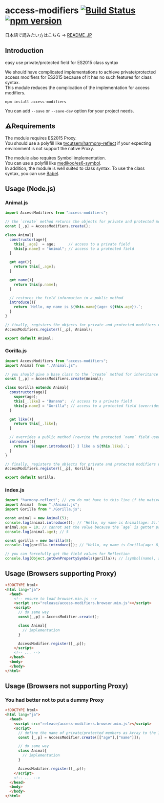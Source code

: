 # access-modifiers [![Build Status](https://travis-ci.org/gaogao-9/access-modifiers.svg?branch=master)](https://travis-ci.org/gaogao-9/access-modifiers) [![npm version](https://badge.fury.io/js/access-modifiers.svg)](https://badge.fury.io/js/access-modifiers)

日本語で読みたい方はこちら => [README_JP](https://github.com/gaogao-9/access-modifiers/blob/master/README_JP.md)

## Introduction
easy use private/protected field for ES2015 class syntax

We should have complicated implementations to achieve private/protected access modifiers for ES2015 because of it has no such features for class syntax. <br>This module reduces the complication of the implementation for access modifiers.

```
npm install access-modifiers
```

You can add `--save` or `--save-dev` option for your project needs.

## :warning:Requirements
The module requires ES2015 Proxy.<br>You should use a polyfill like [tvcutsem/harmony-reflect](https://github.com/tvcutsem/harmony-reflect) if your expecting environment is not support the native Proxy.

The module also requires Symbol implementation.<br>You can use a polyfill like [medikoo/es6-symbol](https://github.com/medikoo/es6-symbol).<br>In addition, the module is well suited to class syntax. To use the class syntax, you can use [Babel](https://babeljs.io/).

## Usage (Node.js)
### Animal.js

```js
import AccessModifiers from "access-modifiers";

// the `create` method returns the objects for private and protected modifiers
const [_,p] = AccessModifiers.create();

class Animal{
  constructor(age){
    this[_.age]  = age;      // access to a private field
    this[p.name] = "Animal"; // access to a protected field
  }

  get age(){
    return this[_.age];
  }

  get name(){
    return this[p.name];
  }

  // restores the field information in a public method
  introduce(){
    return `Hello, my name is ${this.name}(age: ${this.age}).`;
  }
}

// finally, registers the objects for private and protected modifiers used on the Animal class
AccessModifiers.register([_,p], Animal);

export default Animal;
```

### Gorilla.js

```js
import AccessModifiers from "access-modifiers";
import Animal from "./Animal.js";

// you should give a base class to the `create` method for inheritance
const [_,p] = AccessModifiers.create(Animal);

class Gorilla extends Animal{
  constructor(age){
    super(age);
    this[_.like] = "Banana";  // access to a private field
    this[p.name] = "Gorilla"; // access to a protected field (overrides the Animal's field)
  }

  get like(){
    return this[_.like];
  }

  // overrides a public method (rewrite the protected `name` field used in the `super.introduce` method)
  introduce(){
    return `${super.introduce()} I like a ${this.like}.`;
  }
}

// finally, registers the objects for private and protected modifiers used on the Gorilla class
AccessModifiers.register([_,p], Gorilla);

export default Gorilla;
```

### index.js

```js
import "harmony-reflect"; // you do not have to this line if the native Proxy is supported
import Animal  from "./Animal.js";
import Gorilla from "./Gorilla.js";

const animal = new Animal(5);
console.log(animal.introduce()); // "Hello, my name is Animal(age: 5)."
animal.age = 10; // cannot set the value because the `age` is getter property
console.log(animal.age); // 5

const gorilla = new Gorilla(8);
console.log(gorilla.introduce()); // "Hello, my name is Gorilla(age: 8). I like a Banana."

// you can forcefully get the field values for Reflection
console.log(Object.getOwnPropertySymbols(gorilla)); // [symbol(name), symbol(age), symbol(like)]
```

## Usage (Browsers supporting Proxy)

```html
<!DOCTYPE html>
<html lang="ja">
  <head>
    <!-- ensure to load browser.min.js -->
    <script src="release/access-modifiers.browser.min.js"></script>
    <script>
      // do same way
      const[_,p] = AccessModifier.create();

      class Animal{
        // implementation
      }

      AccessModifier.register([_,p]);
    </script>
    <!-- ... -->
  </head>
  <body>
  </body>
</html>
```

## Usage (Browsers not supporting Proxy)
### You had better not to put a dummy Proxy

```html
<!DOCTYPE html>
<html lang="ja">
  <head>
    <script src="release/access-modifiers.browser.min.js"></script>
    <script>
      // define the name of private/protected members as Array to the 1st arg for the `create` method
      const [_,p] = AccessModifier.create([["age"],["name"]]);

      // do same way
      class Animal{
        // implementation
      }

      AccessModifier.register([_,p]);
    </script>
    <!-- ... -->
  </head>
  <body>
  </body>
</html>
```
